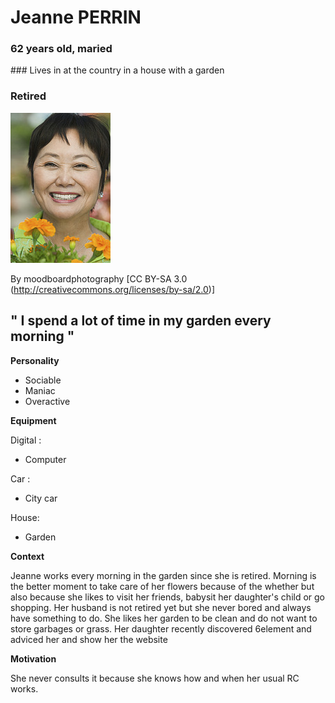 # Jeanne PERRIN
### 62 years old, maried 
### Lives in at the country in a house with a garden 
### Retired

![retired](../Pictures/secondaryPersonaRetired.jpg)

By moodboardphotography  [CC BY-SA 3.0 (http://creativecommons.org/licenses/by-sa/2.0)]
## " I spend a lot of time in my garden every morning  "


**Personality**
* Sociable
* Maniac
* Overactive


**Equipment**

Digital : 
* Computer

Car : 
* City car

House: 
* Garden

**Context**

Jeanne works every morning in the garden since she is retired. Morning is the better moment to take care of her flowers because of the whether but also because she likes to visit her friends, babysit her daughter's child or go shopping. Her husband is not retired yet but she never bored and always have something to do. She likes her garden to be clean and do not want to store garbages or grass. Her daughter recently discovered 6element and adviced her and show her the website

**Motivation**

She never consults it because she knows how and when her usual RC works.
